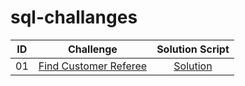 # sql-challanges

| ID | Challenge | Solution Script |
|:------:|------------|:---------:|
| 01 | [Find Customer Referee](https://leetcode.com/problems/find-customer-referee/description/?envType=study-plan-v2&envId=top-sql-50) | [Solution](Scripts/Easy/01_find_customer_referee.sql)
